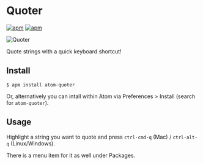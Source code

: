 # Quoter
[![apm](https://img.shields.io/apm/dm/atom-quoter.svg)](https://atom.io/packages/atom-quoter)
[![apm](https://img.shields.io/apm/v/atom-quoter.svg)]()

![Quoter](https://raw.github.com/ohlol/atom-quoter/master/quoter.gif)

Quote strings with a quick keyboard shortcut!

## Install
```
$ apm install atom-quoter
```
Or, alternatively you can intall within Atom via Preferences > Install (search for `atom-quoter`).

## Usage
Highlight a string you want to quote and press `ctrl-cmd-q` (Mac) / `ctrl-alt-q` (Linux/Windows).

There is a menu item for it as well under Packages.
